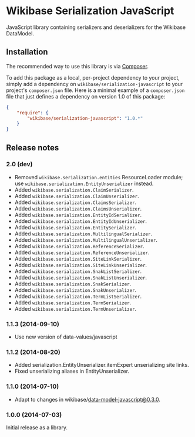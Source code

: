 # Wikibase Serialization JavaScript

JavaScript library containing serializers and deserializers for the Wikibase DataModel.

## Installation

The recommended way to use this library is via [Composer](http://getcomposer.org/).

To add this package as a local, per-project dependency to your project, simply add a
dependency on `wikibase/serialization-javascript` to your project's `composer.json` file.
Here is a minimal example of a `composer.json` file that just defines a dependency on
version 1.0 of this package:

```json
{
	"require": {
		"wikibase/serialization-javascript": "1.0.*"
	}
}
```

## Release notes

### 2.0 (dev)

* Removed <code>wikibase.serialization.entities</code> ResourceLoader module; use <code>wikibase.serialization.EntityUnserializer</code> instead.
* Added <code>wikibase.serialization.ClaimSerializer</code>.
* Added <code>wikibase.serialization.ClaimUnserializer</code>.
* Added <code>wikibase.serialization.ClaimsSerializer</code>.
* Added <code>wikibase.serialization.ClaimsUnserializer</code>.
* Added <code>wikibase.serialization.EntityIdSerializer</code>.
* Added <code>wikibase.serialization.EntityIdUnserializer</code>.
* Added <code>wikibase.serialization.EntitySerializer</code>.
* Added <code>wikibase.serialization.MultilingualSerializer</code>.
* Added <code>wikibase.serialization.MultilingualUnserializer</code>.
* Added <code>wikibase.serialization.ReferenceSerializer</code>.
* Added <code>wikibase.serialization.ReferenceUnserializer</code>.
* Added <code>wikibase.serialization.SiteLinkSerializer</code>.
* Added <code>wikibase.serialization.SiteLinkUnserializer</code>.
* Added <code>wikibase.serialization.SnakListSerializer</code>.
* Added <code>wikibase.serialization.SnakListUnserializer</code>.
* Added <code>wikibase.serialization.SnakSerializer</code>.
* Added <code>wikibase.serialization.SnakUnserializer</code>.
* Added <code>wikibase.serialization.TermListSerializer</code>.
* Added <code>wikibase.serialization.TermSerializer</code>.
* Added <code>wikibase.serialization.TermUnserializer</code>.

### 1.1.3 (2014-09-10)

* Use new version of data-values/javascript

### 1.1.2 (2014-08-20)

* Added serialization.EntityUnserializer.itemExpert unserializing site links.
* Fixed unserializing aliases in EntityUnserializer.

### 1.1.0 (2014-07-10)

* Adapt to changes in wikibase/data-model-javascript@0.3.0.

### 1.0.0 (2014-07-03)

Initial release as a library.
